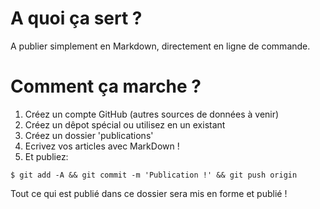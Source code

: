 # A quoi ça sert ?

A publier simplement en Markdown, directement en ligne de commande.

# Comment ça marche ?

1. Créez un compte GitHub (autres sources de données à venir)
1. Créez un dêpot spécial ou utilisez en un existant
1. Créez un dossier 'publications'
1. Ecrivez vos articles avec MarkDown !
1. Et publiez:

```
$ git add -A && git commit -m 'Publication !' && git push origin
```

Tout ce qui est publié dans ce dossier sera mis en forme et publié !
